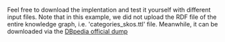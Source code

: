 Feel free to download the implentation and test it yourself with different input files. Note that in this example, we did not upload the RDF file of the entire knowledge graph, i.e. 'categories_skos.ttl' file. Meanwhile, it can be downloaded via the [DBpedia official dump](http://downloads.dbpedia.org/repo/dbpedia/generic/categories/)
